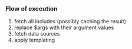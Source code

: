 ### Flow of execution

1. fetch all includes (possibly caching the result)
2. replace $args with their argument values
3. fetch data sources
4. apply templating

